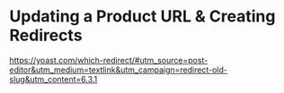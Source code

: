 # Updating a Product URL & Creating Redirects


https://yoast.com/which-redirect/#utm_source=post-editor&utm_medium=textlink&utm_campaign=redirect-old-slug&utm_content=6.3.1
